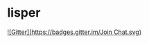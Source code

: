 # lisper
[![Gitter](https://badges.gitter.im/Join Chat.svg)](https://gitter.im/jaseemabid/lisper?utm_source=badge&utm_medium=badge&utm_campaign=pr-badge&utm_content=badge)